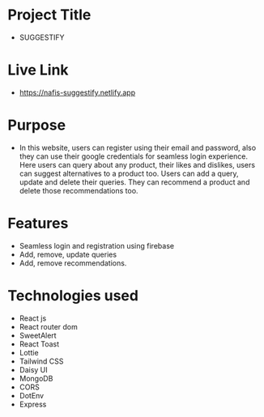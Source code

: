 # Project Title

- SUGGESTIFY

# Live Link

- https://nafis-suggestify.netlify.app

# Purpose

- In this website, users can register using their email and password, also they can use their google credentials for seamless login experience. Here users can query about any product, their likes and dislikes, users can suggest alternatives to a product too. Users can add a query, update and delete their queries. They can recommend a product and delete those recommendations too.

# Features

- Seamless login and registration using firebase
- Add, remove, update queries
- Add, remove recommendations.

# Technologies used

- React js
- React router dom
- SweetAlert
- React Toast
- Lottie
- Tailwind CSS
- Daisy UI
- MongoDB
- CORS
- DotEnv
- Express
